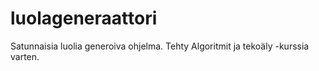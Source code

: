 # luolageneraattori
Satunnaisia luolia generoiva ohjelma. Tehty Algoritmit ja tekoäly -kurssia varten.

